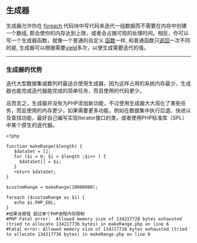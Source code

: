 ## 生成器

生成器允许你在 [foreach](http://php.net/manual/zh/control-structures.foreach.php) 代码块中写代码来迭代一组数据而不需要在内存中创建一个数组, 那会使你的内存达到上限，或者会占据可观的处理时间。相反，你可以写一个生成器函数，就像一个普通的自定义 [函数](http://php.net/manual/zh/functions.user-defined.php)一样, 和普通函数只[返回](http://php.net/manual/zh/functions.returning-values.php)一次不同的是, 生成器可以根据需要[yield](http://php.net/manual/zh/language.generators.syntax.php#control-structures.yield)多次，以便生成需要迭代的值。

---

### 生成器的优势

迭代大型数据集或数列时最适合使用生成器，因为这样占用的系统内存最少。生成器也能完成迭代器能完成的简单任务，而且使用的代码更少。

总而言之，生成器并没有为PHP添加新功能，不过使用生成器大大简化了某些任务，而且使用的内存更少，如果需要更多功能，例如在数据集中执行后退、快进以及查找功能，最好自己编写实现Iterator接口的类，或者使用PHP标准库（SPL）中某个原生的迭代器。

```
<?php

function makeRange($length) {
   $dataSet = [];
   for ($i = 0; $i < $length ;$i++ ) {
     $dataSet[] = $i;
   }
   return $dataSet;
}

$customRange = makeRange(10000000);

foreach ($customRange as $i) {
   echo $i.PHP_EOL;
}
#结果会报错 超过单个PHP进程内存限制
#PHP Fatal error:  Allowed memory size of 134217728 bytes exhausted (tried to allocate 134217736 bytes) in makeRange.php on line 6
#Fatal error: Allowed memory size of 134217728 bytes exhausted (tried to allocate 134217736 bytes) in makeRange.php on line 6
```



